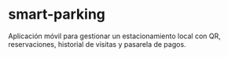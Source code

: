 # smart-parking
Aplicación móvil para gestionar un estacionamiento local con QR, reservaciones, historial de visitas y pasarela de pagos.
